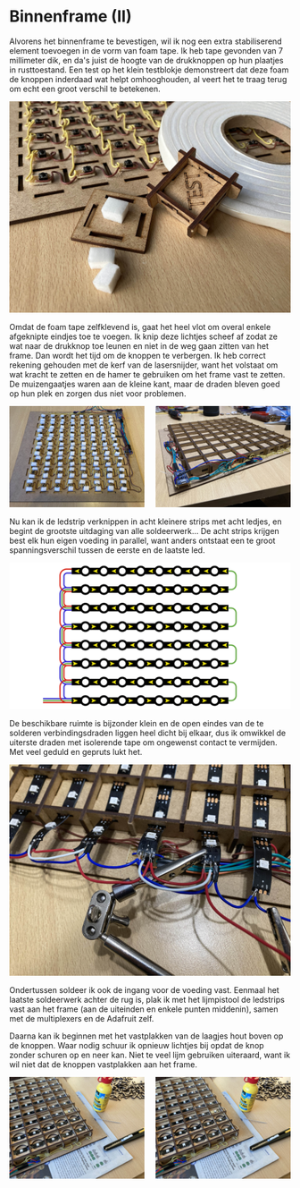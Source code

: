 # Binnenframe (II)

Alvorens het binnenframe te bevestigen, wil ik nog een extra stabiliserend element toevoegen in de vorm van foam tape. Ik heb tape gevonden van 7 millimeter dik, en da's juist de hoogte van de drukknoppen op hun plaatjes in rusttoestand. Een test op het klein testblokje demonstreert dat deze foam de knoppen inderdaad wat helpt omhooghouden, al veert het te traag terug om echt een groot verschil te betekenen.

![binnenframe9](../assets/images/project/binnenframe9.jpg "binnenframe")

Omdat de foam tape zelfklevend is, gaat het heel vlot om overal enkele afgeknipte eindjes toe te voegen. Ik knip deze lichtjes scheef af zodat ze wat naar de drukknop toe leunen en niet in de weg gaan zitten van het frame. Dan wordt het tijd om de knoppen te verbergen. Ik heb correct rekening gehouden met de kerf van de lasersnijder, want het volstaat om wat kracht te zetten en de hamer te gebruiken om het frame vast te zetten. De muizengaatjes waren aan de kleine kant, maar de draden bleven goed op hun plek en zorgen dus niet voor problemen.

<p>
<img src="../assets/images/project/binnenframe10.jpg" width="48%"/>
<img src="../assets/images/project/binnenframe11.jpg" width="48%" style="float:right;"/>
</p>

Nu kan ik de ledstrip verknippen in acht kleinere strips met acht ledjes, en begint de grootste uitdaging van alle soldeerwerk… De acht strips krijgen best elk hun eigen voeding in parallel, want anders ontstaat een te groot spanningsverschil tussen de eerste en de laatste led.

![leddiagram](../assets/images/project/leddiagram.png "led diagram")

De beschikbare ruimte is bijzonder klein en de open eindes van de te solderen verbindingsdraden liggen heel dicht bij elkaar, dus ik omwikkel de uiterste draden met isolerende tape om ongewenst contact te vermijden. Met veel geduld en gepruts lukt het.

![binnenframe12](../assets/images/project/binnenframe12.jpg "binnenframe")

Ondertussen soldeer ik ook de ingang voor de voeding vast. Eenmaal het laatste soldeerwerk achter de rug is, plak ik met het lijmpistool de ledstrips vast aan het frame (aan de uiteinden en enkele punten middenin), samen met de multiplexers en de Adafruit zelf.

Daarna kan ik beginnen met het vastplakken van de laagjes hout boven op de knoppen. Waar nodig schuur ik opnieuw lichtjes bij opdat de knop zonder schuren op en neer kan. Niet te veel lijm gebruiken uiteraard, want ik wil niet dat de knoppen vastplakken aan het frame.

<p>
<img src="../assets/images/project/binnenframe13.jpg" width="48%"/>
<img src="../assets/images/project/binnenframe13.jpg" width="48%" style="float:right;"/>
</p>
